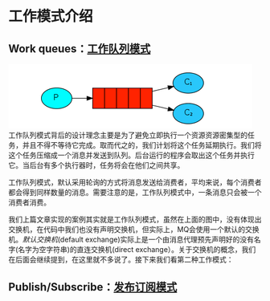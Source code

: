 # 工作模式介绍

## Work queues：[工作队列模式](https://www.rabbitmq.com/tutorials/tutorial-two-java.html)

![](微信截图_工作队列6.png)
​	
    工作队列模式背后的设计理念主要是为了避免立即执行一个资源资源密集型的任务，并且不得不等待它完成。取而代之的，我们计划将这个任务延期执行。我们将这个任务压缩成一个消息并发送到队列。后台运行的程序会取出这个任务并执行它。当后台有多个执行器时，任务将会在他们之间共享。

​	工作队列模式，默认采用轮询的方式将消息发送给消费者，平均来说，每个消费者都会得到同样数量的消息。需要注意的是，工作队列模式中，一条消息只会被一个消费者消费。

​	我们上篇文章实现的案例其实就是工作队列模式，虽然在上面的图中，没有体现出交换机，在代码中我们也没有声明交换机，但实际上，MQ会使用一个默认的交换机。*默认交换机*(default exchange)实际上是一个由消息代理预先声明好的没有名字(名字为空字符串)的直连交换机(direct exchange）。关于交换机的概念，我们在后面会继续提到，在这里就不多说了。接下来我们看第二种工作模式：

## Publish/Subscribe：[发布订阅模式](<https://www.rabbitmq.com/tutorials/tutorial-three-java.html>)



